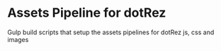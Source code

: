 ﻿# Assets Pipeline for dotRez

Gulp build scripts that setup the assets pipelines for dotRez js, css and images

